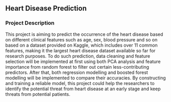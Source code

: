 ## Heart Disease Prediction
### Project Description
This project is aiming to predict the occurrence of the heart disease based on different clinical features such as age, sex, blood pressure and so on based on a dataset provided on
Kaggle, which includes over 11 common features, making it the largest heart disease dataset available so far for research purposes. To do such prediction, data cleaning and feature
selection will be implemented at first using both PCA analysis and feature importance from random forest to filter out certain less-contributing predictors. After that, both regression
modelling and boosted forest modelling will be implemented to compare their accuracies. By constructing and training a reliable model, this project could help the researchers to identify
the potential threat from heart disease at an early stage and keep threats from potential patients.
